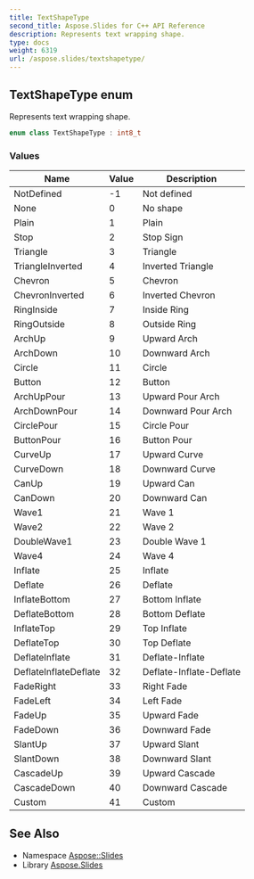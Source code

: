 ```yaml
---
title: TextShapeType
second_title: Aspose.Slides for C++ API Reference
description: Represents text wrapping shape.
type: docs
weight: 6319
url: /aspose.slides/textshapetype/
---
```

## TextShapeType enum


Represents text wrapping shape.

```cpp
enum class TextShapeType : int8_t
```

### Values

| Name | Value | Description |
| --- | --- | --- |
| NotDefined | -1 | Not defined |
| None | 0 | No shape |
| Plain | 1 | Plain |
| Stop | 2 | Stop Sign |
| Triangle | 3 | Triangle |
| TriangleInverted | 4 | Inverted Triangle |
| Chevron | 5 | Chevron |
| ChevronInverted | 6 | Inverted Chevron |
| RingInside | 7 | Inside Ring |
| RingOutside | 8 | Outside Ring |
| ArchUp | 9 | Upward Arch |
| ArchDown | 10 | Downward Arch |
| Circle | 11 | Circle |
| Button | 12 | Button |
| ArchUpPour | 13 | Upward Pour Arch |
| ArchDownPour | 14 | Downward Pour Arch |
| CirclePour | 15 | Circle Pour |
| ButtonPour | 16 | Button Pour |
| CurveUp | 17 | Upward Curve |
| CurveDown | 18 | Downward Curve |
| CanUp | 19 | Upward Can |
| CanDown | 20 | Downward Can |
| Wave1 | 21 | Wave 1 |
| Wave2 | 22 | Wave 2 |
| DoubleWave1 | 23 | Double Wave 1 |
| Wave4 | 24 | Wave 4 |
| Inflate | 25 | Inflate |
| Deflate | 26 | Deflate |
| InflateBottom | 27 | Bottom Inflate |
| DeflateBottom | 28 | Bottom Deflate |
| InflateTop | 29 | Top Inflate |
| DeflateTop | 30 | Top Deflate |
| DeflateInflate | 31 | Deflate-Inflate |
| DeflateInflateDeflate | 32 | Deflate-Inflate-Deflate |
| FadeRight | 33 | Right Fade |
| FadeLeft | 34 | Left Fade |
| FadeUp | 35 | Upward Fade |
| FadeDown | 36 | Downward Fade |
| SlantUp | 37 | Upward Slant |
| SlantDown | 38 | Downward Slant |
| CascadeUp | 39 | Upward Cascade |
| CascadeDown | 40 | Downward Cascade |
| Custom | 41 | Custom |

## See Also

* Namespace [Aspose::Slides](../)
* Library [Aspose.Slides](../../)